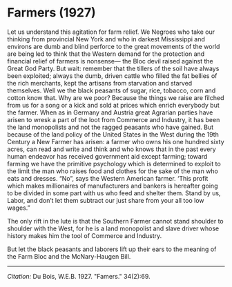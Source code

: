 # Farmers (1927)

Let us understand this agitation for farm relief. We Negroes who take our thinking from provincial New York and who in darkest Mississippi and environs are dumb and blind perforce to the great movements of the world are being led to think that the Western demand for the protection and financial relief of farmers is nonsense— the Bloc devil raised against the Great God Party. But wait: remember that the tillers of the soil have always been exploited; always the dumb, driven cattle who filled the fat bellies of the rich merchants, kept the artisans from starvation and starved themselves. Well we the black peasants of sugar, rice, tobacco, corn and cotton know that. Why are we poor? Because the things we raise are filched from us for a song or a kick and sold at prices which enrich everybody but the farmer. When as in Germany and Austria great Agrarian parties have arisen to wresk a part of the loot from Commerce and Industry, it has been the land monopolists and not the ragged peasants who have gained. But because of the land policy of the United States in the West during the 19th Century a New Farmer has arisen: a farmer who owns his one hundred sixty acres, can read and write and think and who knows that in the past every human endeavor has received government aid except farming; toward farming we have the primitive psychology which is determined to exploit to the limit the man who raises food and clothes for the sake of the man who eats and dresses. “No”, says the Western American farmer. ‘This profit which makes millionaires of manufacturers and bankers is hereafter going to be divided in some part with us who feed and shelter them. Stand by us, Labor, and don’t let them subtract our just share from your all too low wages.”

The only rift in the lute is that the Southern Farmer cannot stand shoulder to shoulder with the West, for he is a land monopolist and slave driver whose history makes him the tool of Commerce and Industry.

But let the black peasants and laborers lift up their ears to the meaning of the Farm Bloc and the McNary-Haugen Bill.

________________
*Citation:* Du Bois, W.E.B. 1927. "Famers."  34(2):69.
